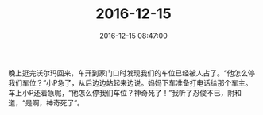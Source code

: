 ﻿---
title: 2016-12-15
date: 2016-12-15 08:47:00
tags:
categories: 爸爸
---
晚上逛完沃尔玛回来，车开到家门口时发现我们的车位已经被人占了。“他怎么停我们车位？”小P急了，从后边边站起来边说。妈妈下车准备打电话给那个车主。车上小P还着急呢，“他怎么停我们车位？神奇死了！”我听了忍俊不已，附和道，“是啊，神奇死了”。